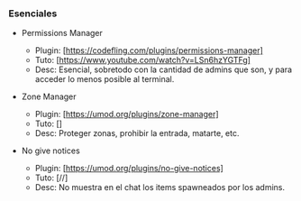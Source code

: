 ### Esenciales

* Permissions Manager 
  * Plugin: [https://codefling.com/plugins/permissions-manager]
  * Tuto:   [https://www.youtube.com/watch?v=LSn6hzYGTFg]
  * Desc:   Esencial, sobretodo con la cantidad de admins que son, y para acceder lo menos posible al terminal.
  
* Zone Manager
  * Plugin: [https://umod.org/plugins/zone-manager]
  * Tuto:   []
  * Desc:   Proteger zonas, prohibir la entrada, matarte, etc.
  
* No give notices
  * Plugin: [https://umod.org/plugins/no-give-notices]
  * Tuto:   [//]
  * Desc:   No muestra en el chat los items spawneados por los admins.
